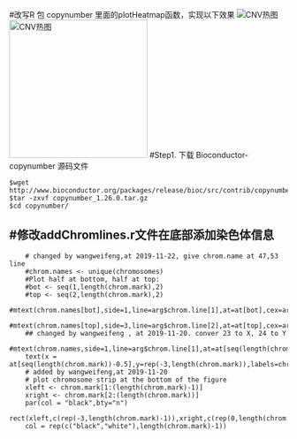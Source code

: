 
#改写R 包 copynumber 里面的plotHeatmap函数，实现以下效果
![CNV热图](https://github.com/wangweifeng2018/plotCNVHeatmap_genome/blob/master/CNV_heatmap.png)
<img src="https://github.com/wangweifeng2018/plotCNVHeatmap_genome/blob/master/CNV_heatmap.png" width="250" height="250" alt="CNV热图"/>
#Step1. 下载 Bioconductor-copynumber 源码文件
```
$wget http://www.bioconductor.org/packages/release/bioc/src/contrib/copynumber_1.26.0.tar.gz
$tar -zxvf copynumber_1.26.0.tar.gz
$cd copynumber/
```
#修改addChromlines.r文件在底部添加染色体信息
-----------------
        # changed by wangweifeng,at 2019-11-22, give chrom.name at 47,53 line
        #chrom.names <- unique(chromosomes)
        #Plot half at bottom, half at top:
        #bot <- seq(1,length(chrom.mark),2)
        #top <- seq(2,length(chrom.mark),2)
        #mtext(chrom.names[bot],side=1,line=arg$chrom.line[1],at=at[bot],cex=arg$chrom.cex)
        #mtext(chrom.names[top],side=3,line=arg$chrom.line[2],at=at[top],cex=arg$chrom.cex)
        ## changed by wangweifeng , at 2019-11-20. conver 23 to X, 24 to Y
        #mtext(chrom.names,side=1,line=arg$chrom.line[1],at=at[seq(length(chrom.mark))-0.5],cex=arg$chrom.cex)
        text(x = at[seq(length(chrom.mark))-0.5],y=rep(-3,length(chrom.mark)),labels=chrom.names,pos=1,cex=arg$chrom.cex)
        # added by wangweifeng,at 2019-11-20
        # plot chromosome strip at the bottom of the figure
        xleft <- chrom.mark[1:(length(chrom.mark)-1)]
        xright <- chrom.mark[2:(length(chrom.mark))]
        par(col = "black",bty="n")
        rect(xleft,c(rep(-3,length(chrom.mark)-1)),xright,c(rep(0,length(chrom.mark)-1)),
        col = rep(c("black","white"),length(chrom.mark)-1))
